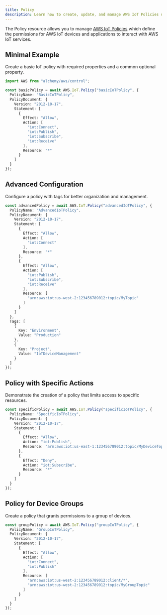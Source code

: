 ```yaml
---
title: Policy
description: Learn how to create, update, and manage AWS IoT Policies using Alchemy Cloud Control.
---
```


The Policy resource allows you to manage [AWS IoT Policies](https://docs.aws.amazon.com/iot/latest/userguide/) which define the permissions for AWS IoT devices and applications to interact with AWS IoT services.

## Minimal Example

Create a basic IoT policy with required properties and a common optional property.

```ts
import AWS from "alchemy/aws/control";

const basicPolicy = await AWS.IoT.Policy("basicIoTPolicy", {
  PolicyName: "BasicIoTPolicy",
  PolicyDocument: {
    Version: "2012-10-17",
    Statement: [
      {
        Effect: "Allow",
        Action: [
          "iot:Connect",
          "iot:Publish",
          "iot:Subscribe",
          "iot:Receive"
        ],
        Resource: "*"
      }
    ]
  }
});
```

## Advanced Configuration

Configure a policy with tags for better organization and management.

```ts
const advancedPolicy = await AWS.IoT.Policy("advancedIoTPolicy", {
  PolicyName: "AdvancedIoTPolicy",
  PolicyDocument: {
    Version: "2012-10-17",
    Statement: [
      {
        Effect: "Allow",
        Action: [
          "iot:Connect"
        ],
        Resource: "*"
      },
      {
        Effect: "Allow",
        Action: [
          "iot:Publish",
          "iot:Subscribe",
          "iot:Receive"
        ],
        Resource: [
          "arn:aws:iot:us-west-2:123456789012:topic/MyTopic"
        ]
      }
    ]
  },
  Tags: [
    {
      Key: "Environment",
      Value: "Production"
    },
    {
      Key: "Project",
      Value: "IoTDeviceManagement"
    }
  ]
});
```

## Policy with Specific Actions

Demonstrate the creation of a policy that limits access to specific resources.

```ts
const specificPolicy = await AWS.IoT.Policy("specificIoTPolicy", {
  PolicyName: "SpecificIoTPolicy",
  PolicyDocument: {
    Version: "2012-10-17",
    Statement: [
      {
        Effect: "Allow",
        Action: "iot:Publish",
        Resource: "arn:aws:iot:us-east-1:123456789012:topic/MyDeviceTopic"
      },
      {
        Effect: "Deny",
        Action: "iot:Subscribe",
        Resource: "*"
      }
    ]
  }
});
```

## Policy for Device Groups

Create a policy that grants permissions to a group of devices.

```ts
const groupPolicy = await AWS.IoT.Policy("groupIoTPolicy", {
  PolicyName: "GroupIoTPolicy",
  PolicyDocument: {
    Version: "2012-10-17",
    Statement: [
      {
        Effect: "Allow",
        Action: [
          "iot:Connect",
          "iot:Publish"
        ],
        Resource: [
          "arn:aws:iot:us-west-2:123456789012:client/*",
          "arn:aws:iot:us-west-2:123456789012:topic/MyGroupTopic"
        ]
      }
    ]
  }
});
```